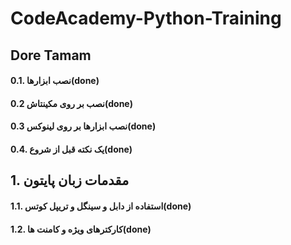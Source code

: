 # CodeAcademy-Python-Training

## Dore Tamam
#### 0.1. نصب ابزارها(done)
#### 0.2 نصب بر روی مکینتاش(done)
#### 0.3 نصب ابزارها بر روی لینوکس(done)
#### 0.4. یک نکته قبل از شروع(done)
## 1. مقدمات زبان پایتون
#### 1.1. استفاده از دابل و سینگل و تریپل کوتس(done)
#### 1.2. کارکترهای ویژه و کامنت ها(done)
